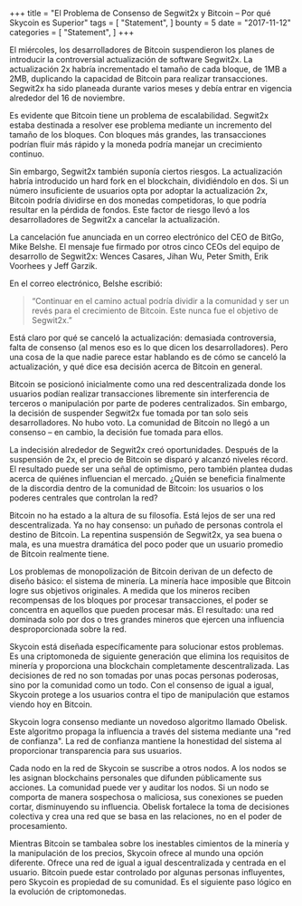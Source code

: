 +++
title = "El Problema de Consenso de Segwit2x y Bitcoin – Por qué Skycoin es Superior"
tags = [
    "Statement",
]
bounty = 5
date = "2017-11-12"
categories = [
    "Statement",
]
+++

El miércoles, los desarrolladores de Bitcoin suspendieron los planes de introducir la controversial actualización de software Segwit2x. La actualización 2x habría incrementado el tamaño de cada bloque, de 1MB a 2MB, duplicando la capacidad de Bitcoin para realizar transacciones. Segwit2x ha sido planeada durante varios meses y debía entrar en vigencia alrededor del 16 de noviembre. 

Es evidente que Bitcoin tiene un problema de escalabilidad. Segwit2x estaba destinada a resolver ese problema mediante un incremento del tamaño de los bloques. Con bloques más grandes, las transacciones podrían fluir más rápido y la moneda podría manejar un crecimiento continuo. 

Sin embargo, Segwit2x también suponía ciertos riesgos. La actualización habría introducido un hard fork en el blockchain, dividiéndolo en dos. Si un número insuficiente de usuarios opta por adoptar la actualización 2x, Bitcoin podría dividirse en dos monedas competidoras, lo que podría resultar en la pérdida de fondos. Este factor de riesgo llevó a los desarrolladores de Segwit2x a cancelar la actualización.

La cancelación fue anunciada en un correo electrónico del CEO de BitGo, Mike Belshe. El mensaje fue firmado por otros cinco CEOs del equipo de desarrollo de Segwit2x: Wences Casares, Jihan Wu, Peter Smith, Erik Voorhees y Jeff Garzik. 

En el correo electrónico, Belshe escribió:

>“Continuar en el camino actual podría dividir a la comunidad y ser un revés para el crecimiento de Bitcoin. Este nunca fue el objetivo de Segwit2x.”

Está claro por qué se canceló la actualización: demasiada controversia, falta de consenso (al menos eso es lo que dicen los desarrolladores). Pero una cosa de la que nadie parece estar hablando es de cómo se canceló la actualización, y qué dice esa decisión acerca de Bitcoin en general. 

Bitcoin se posicionó inicialmente como una red descentralizada donde los usuarios podían realizar transacciones libremente sin interferencia de terceros o manipulación por parte de poderes centralizados. Sin embargo, la decisión de suspender Segwit2x fue tomada por tan solo seis desarrolladores. No hubo voto. La comunidad de Bitcoin no llegó a un consenso – en cambio, la decisión fue tomada para ellos.

La indecisión alrededor de Segwit2x creó oportunidades. Después de la suspensión de 2x, el precio de Bitcoin se disparó y alcanzó niveles récord. El resultado puede ser una señal de optimismo, pero también plantea dudas acerca de quiénes influencian el mercado. ¿Quién se beneficia finalmente de la discordia dentro de la comunidad de Bitcoin: los usuarios o los poderes centrales que controlan la red?

Bitcoin no ha estado a la altura de su filosofía. Está lejos de ser una red descentralizada. Ya no hay consenso: un puñado de personas controla el destino de Bitcoin. La repentina suspensión de Segwit2x, ya sea buena o mala, es una muestra dramática del poco poder que un usuario promedio de Bitcoin realmente tiene.

Los problemas de monopolización de Bitcoin derivan de un defecto de diseño básico: el sistema de minería. La minería hace imposible que Bitcoin logre sus objetivos originales. A medida que los mineros reciben recompensas de los bloques por procesar transacciones, el poder se concentra en aquellos que pueden procesar más. El resultado: una red dominada solo por dos o tres grandes mineros que ejercen una influencia desproporcionada sobre la red.

Skycoin está diseñada específicamente para solucionar estos problemas. Es una criptomoneda de siguiente generación que elimina los requisitos de minería y proporciona una blockchain completamente descentralizada. Las decisiones de red no son tomadas por unas pocas personas poderosas, sino por la comunidad como un todo. Con el consenso de igual a igual, Skycoin protege a los usuarios contra el tipo de manipulación que estamos viendo hoy en Bitcoin.

Skycoin logra consenso mediante un novedoso algoritmo llamado Obelisk. Este algoritmo propaga la influencia a través del sistema mediante una "red de confianza". La red de confianza mantiene la honestidad del sistema al proporcionar transparencia para sus usuarios. 

Cada nodo en la red de Skycoin se suscribe a otros nodos. A los nodos se les asignan blockchains personales que difunden públicamente sus acciones. La comunidad puede ver y auditar los nodos. Si un nodo se comporta de manera sospechosa o maliciosa, sus conexiones se pueden cortar, disminuyendo su influencia. Obelisk fortalece la toma de decisiones colectiva y crea una red que se basa en las relaciones, no en el poder de procesamiento.

Mientras Bitcoin se tambalea sobre los inestables cimientos de la minería y la manipulación de los precios, Skycoin ofrece al mundo una opción diferente. Ofrece una red de igual a igual descentralizada y centrada en el usuario. Bitcoin puede estar controlado por algunas personas influyentes, pero Skycoin es propiedad de su comunidad. Es el siguiente paso lógico en la evolución de criptomonedas.
